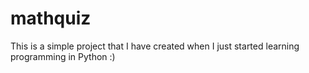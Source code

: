 # mathquiz
This is a simple project that I have created when I just started learning programming in Python :)
